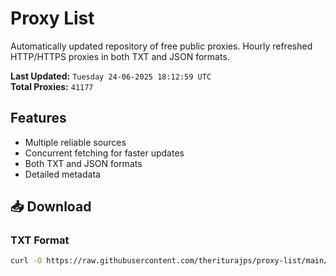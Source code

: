 # Proxy List

Automatically updated repository of free public proxies. Hourly refreshed HTTP/HTTPS proxies in both TXT and JSON formats.

**Last Updated:** `Tuesday 24-06-2025 18:12:59 UTC`  
**Total Proxies:** `41177`

## Features
- Multiple reliable sources
- Concurrent fetching for faster updates
- Both TXT and JSON formats
- Detailed metadata

## 📥 Download

### TXT Format
```bash
curl -O https://raw.githubusercontent.com/theriturajps/proxy-list/main/proxies.txt